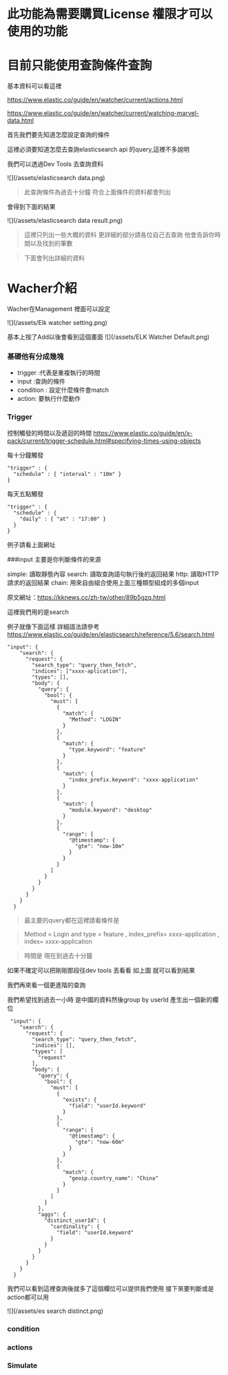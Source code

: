 # 此功能為需要購買License 權限才可以使用的功能

# 目前只能使用查詢條件查詢


基本資料可以看這裡


https://www.elastic.co/guide/en/watcher/current/actions.html

https://www.elastic.co/guide/en/watcher/current/watching-marvel-data.html

首先我們要先知道怎麼設定查詢的條件


這裡必須要知道怎麼去查詢elasticsearch api 的query,這裡不多說明

我們可以透過Dev Tools 去查詢資料

![](/assets/elasticsearch data.png)

>此查詢條件為過去十分鐘 符合上面條件的資料都會列出

會得到下面的結果

![](/assets/elasticsearch data result.png)

>這裡只列出一些大概的資料 更詳細的部分請各位自己去查詢 他會告訴你時間以及找到的筆數

>下面會列出詳細的資料


# Wacher介紹

Wacher在Management 裡面可以設定

![](/assets/Elk watcher setting.png)


基本上按了Add以後會看到這個畫面
![](/assets/ELK Watcher Default.png)

### 基礎他有分成幾塊

* trigger :代表是重複執行的時間
* input :查詢的條件
* condition : 設定什麼條件會match
* action: 要執行什麼動作

### Trigger

控制觸發的時間以及遞迴的時間
https://www.elastic.co/guide/en/x-pack/current/trigger-schedule.html#specifying-times-using-objects

每十分鐘觸發

````
"trigger" : {
  "schedule" : { "interval" : "10m" } 
}
````
每天五點觸發
````
"trigger" : {
  "schedule" : {
    "daily" : { "at" : "17:00" }
  }
}
````

例子請看上面網址

###input 主要是你判斷條件的來源

simple: 讀取靜態內容
search: 讀取查詢語句執行後的返回結果
http: 讀取HTTP請求的返回結果
chain: 用來自由組合使用上面三種類型組成的多個input

原文網址：https://kknews.cc/zh-tw/other/89b5gzq.html


這裡我們用的是search

例子就像下面這樣
詳細語法請參考
https://www.elastic.co/guide/en/elasticsearch/reference/5.6/search.html

````
"input": {
    "search": {
      "request": {
        "search_type": "query_then_fetch",
        "indices": ["xxxx-aplication"],
        "types": [],
        "body": {
          "query": {
            "bool": {
              "must": [
                {
                  "match": {
                    "Method": "LOGIN"
                  }
                },
                {
                  "match": {
                    "type.keyword": "feature"
                  }
                },
                {
                  "match": {
                    "index_prefix.keyword": "xxxx-application"
                  }
                },
                {
                  "match": {
                    "module.keyword": "desktop"
                  }
                },
                {
                  "range": {
                    "@timestamp": {
                      "gte": "now-10m"
                    }
                  }
                }
              ]
            }
          }
        }
      }
    }
  }
````

>最主要的query都在這裡請看條件是

> Method = Login and type = feature , index_prefix= xxxx-application , index= xxxx-application 

> 時間是 現在到過去十分鐘

如果不確定可以把剛剛那段往dev tools 丟看看 如上圖 就可以看到結果


我們再來看一個更進階的查詢

我們希望找到過去一小時 是中國的資料然後group by userId 產生出一個新的欄位


````
 "input": {
    "search": {
      "request": {
        "search_type": "query_then_fetch",
        "indices": [],
        "types": [
          "request"
        ],
        "body": {
          "query": {
            "bool": {
              "must": [
                {
                  "exists": {
                    "field": "userId.keyword"
                  }
                },
                {
                  "range": {
                    "@timestamp": {
                      "gte": "now-60m"
                    }
                  }
                },
                {
                  "match": {
                    "geoip.country_name": "China"
                  }
                }
              ]
            }
          },
          "aggs": {
            "distinct_userId": {
              "cardinality": {
                "field": "userId.keyword"
              }
            }
          }
        }
      }
    }
  }

````

我們可以看到這裡查詢後就多了這個欄位可以提供我們使用 接下來要判斷或是action都可以用

![](/assets/es search distinct.png)


### condition

### actions

### Simulate



